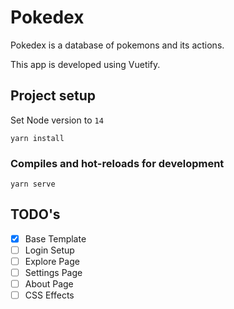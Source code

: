 # Pokedex

Pokedex is a database of pokemons and its actions.

This app is developed using Vuetify.

## Project setup
Set Node version to `14`
```
yarn install
```

### Compiles and hot-reloads for development
```
yarn serve
```

## TODO's
- [x] Base Template
- [ ] Login Setup
- [ ] Explore Page
- [ ] Settings Page
- [ ] About Page
- [ ] CSS Effects
